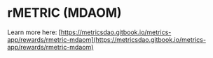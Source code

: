 # rMETRIC (MDAOM)

Learn more here: [https://metricsdao.gitbook.io/metrics-app/rewards/rmetric-mdaom](https://metricsdao.gitbook.io/metrics-app/rewards/rmetric-mdaom)
